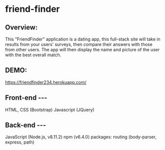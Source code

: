 # friend-finder

## Overview:

This "FriendFinder" application is a dating app, this full-stack site will take in results from your users' surveys, then compare their answers with those from other users. The app will then display the name and picture of the user with the best overall match.

## DEMO: 
https://friendfinder234.herokuapp.com/

## Front-end ---
HTML, CSS (Bootstrap)
Javascript (JQuery)
## Back-end  ---
JavaScript (Node.js, v8.11.2)
npm (v6.4.0) packages: routing (body-parser, express, path)
